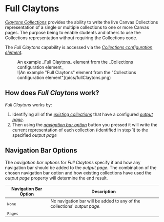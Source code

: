 # Full Claytons

[_Claytons Collections_](../representations/claytons/overview.md) provides the ability to write the live Canvas Collections representation of a single or multiple collections to one or more Canvas pages. The purpose being to enable students and others to use the Collections representation without requiring the Collections code.

The _Full Claytons_ capability is accessed via the [_Collections configuration element_](../collections/overview.md).

<figure markdown>
<figcaption>An example _Full Claytons_ element from the _Collections configuration element_</figcaption>
![An example "Full Claytons" element from the "Collections configuration element"](pics/fullClaytons.png)
</figure>

## How does _Full Claytons_ work?

_Full Claytons_ works by:

1. Identifying all of the [_existing collections_](../collections/existing-collections.md) that have a configured [_output page_](../collections/existing-collections.md#output-page).
2. Then using the [_navigation bar option_](#navigation-bar-options) button you pressed it will write the current representation of each collection (identified in step 1) to the specified _output page_

## Navigation Bar Options

The _navigation bar options_ for _Full Claytons_ specify if and how any navigation bar should be added to the _output page_. The combination of the chosen navigation bar option and how existing collections have used the _output page_ property will determine the end result.

| Navigation Bar Option | Description |
| --- | --- |
| `None` | No navigation bar will be added to any of the collections' _output page_. |
| `Pages`
